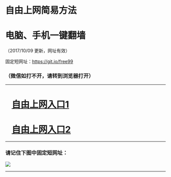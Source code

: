 ﻿# 自由上网简易方法

# 电脑、手机一键翻墙

（2017/10/09 更新，网址有效）

固定短网址：https://git.io/free99

### （微信如打不开，请转到浏览器打开）


***





# &nbsp;&nbsp; <a href="http://ft1217925863.fwq-tz-1001.info/fwqtz01.html?t=100900128056 " target="_blank">自由上网入口1</a>
# &nbsp;&nbsp; <a href="http://ft1919514785.fwq-tz-1002.info/fwqtz02.html?t=100900116936 " target="_blank">自由上网入口2</a>
***

### 请记住下图中固定短网址：

<img src="https://s3-us-west-2.amazonaws.com/fwq-1001/yjfq-20170905okok.png" /> 


***


